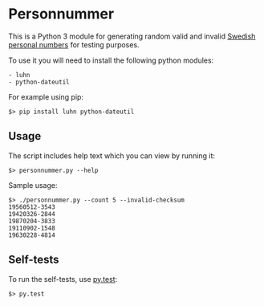 Personnummer
============

This is a Python 3 module for generating random valid and invalid [Swedish personal numbers](https://en.wikipedia.org/wiki/Personal_identity_number_(Sweden)) for testing purposes.

To use it you will need to install the following python modules:

	- luhn
	- python-dateutil

For example using pip:

	$> pip install luhn python-dateutil

Usage
-----

The script includes help text which you can view by running it:

	$> personnummer.py --help

Sample usage:

	$> ./personnummer.py --count 5 --invalid-checksum
	19560512-3543
	19420326-2844
	19870204-3833
	19110902-1548
	19630228-4814

Self-tests
----------

To run the self-tests, use [py.test](https://docs.pytest.org):

	$> py.test

